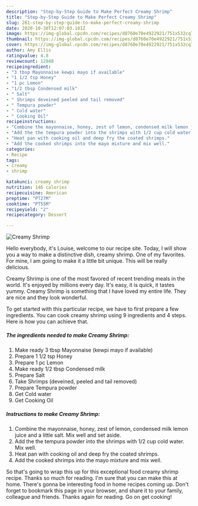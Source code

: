 ```yaml
---
description: "Step-by-Step Guide to Make Perfect Creamy Shrimp"
title: "Step-by-Step Guide to Make Perfect Creamy Shrimp"
slug: 261-step-by-step-guide-to-make-perfect-creamy-shrimp
date: 2020-10-30T12:07:03.101Z
image: https://img-global.cpcdn.com/recipes/d8760e70e4922921/751x532cq70/creamy-shrimp-recipe-main-photo.jpg
thumbnail: https://img-global.cpcdn.com/recipes/d8760e70e4922921/751x532cq70/creamy-shrimp-recipe-main-photo.jpg
cover: https://img-global.cpcdn.com/recipes/d8760e70e4922921/751x532cq70/creamy-shrimp-recipe-main-photo.jpg
author: Amy Ellis
ratingvalue: 4.8
reviewcount: 12848
recipeingredient:
- "3 tbsp Mayonnaise kewpi mayo if available"
- "1 1/2 tsp Honey"
- "1 pc Lemon"
- "1/2 tbsp Condensed milk"
- " Salt"
- " Shrimps deveined peeled and tail removed"
- " Tempura powder"
- " Cold water"
- " Cooking Oil"
recipeinstructions:
- "Combine the mayonnaise, honey, zest of lemon, condensed milk lemon juice and a little salt. Mix well and set aside."
- "Add the the tempura powder into the shrimps with 1/2 cup cold water. Mix well."
- "Heat pan with cooking oil and deep fry the coated shrimps."
- "Add the cooked shrimps into the mayo mixture and mix well."
categories:
- Recipe
tags:
- creamy
- shrimp

katakunci: creamy shrimp 
nutrition: 146 calories
recipecuisine: American
preptime: "PT27M"
cooktime: "PT55M"
recipeyield: "2"
recipecategory: Dessert

---
```



![Creamy Shrimp](https://img-global.cpcdn.com/recipes/d8760e70e4922921/751x532cq70/creamy-shrimp-recipe-main-photo.jpg)

Hello everybody, it's Louise, welcome to our recipe site. Today, I will show you a way to make a distinctive dish, creamy shrimp. One of my favorites. For mine, I am going to make it a little bit unique. This will be really delicious.

Creamy Shrimp is one of the most favored of recent trending meals in the world. It's enjoyed by millions every day. It's easy, it is quick, it tastes yummy. Creamy Shrimp is something that I have loved my entire life. They are nice and they look wonderful.




To get started with this particular recipe, we have to first prepare a few ingredients. You can cook creamy shrimp using 9 ingredients and 4 steps. Here is how you can achieve that.

<!--inarticleads1-->

##### The ingredients needed to make Creamy Shrimp:

1. Make ready 3 tbsp Mayonnaise (kewpi mayo if available)
1. Prepare 1 1/2 tsp Honey
1. Prepare 1 pc Lemon
1. Make ready 1/2 tbsp Condensed milk
1. Prepare  Salt
1. Take  Shrimps (deveined, peeled and tail removed)
1. Prepare  Tempura powder
1. Get  Cold water
1. Get  Cooking Oil




<!--inarticleads2-->

##### Instructions to make Creamy Shrimp:

1. Combine the mayonnaise, honey, zest of lemon, condensed milk lemon juice and a little salt. Mix well and set aside.
1. Add the the tempura powder into the shrimps with 1/2 cup cold water. Mix well.
1. Heat pan with cooking oil and deep fry the coated shrimps.
1. Add the cooked shrimps into the mayo mixture and mix well.




So that's going to wrap this up for this exceptional food creamy shrimp recipe. Thanks so much for reading. I'm sure that you can make this at home. There's gonna be interesting food in home recipes coming up. Don't forget to bookmark this page in your browser, and share it to your family, colleague and friends. Thanks again for reading. Go on get cooking!
